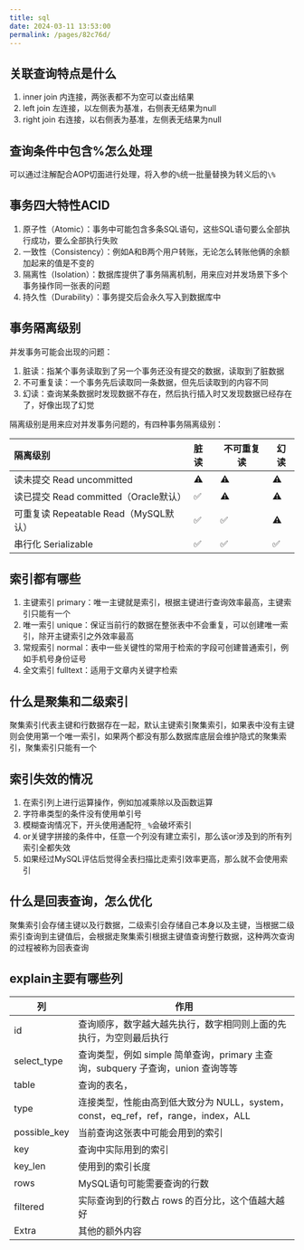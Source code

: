 ```yaml
---
title: sql
date: 2024-03-11 13:53:00
permalink: /pages/82c76d/
---
```

##  关联查询特点是什么

1. inner join 内连接，两张表都不为空可以查出结果
2. left join 左连接，以左侧表为基准，右侧表无结果为null
3. right join 右连接，以右侧表为基准，左侧表无结果为null



## 查询条件中包含%怎么处理

可以通过注解配合AOP切面进行处理，将入参的`%`统一批量替换为转义后的`\%`



## 事务四大特性ACID

1. 原子性（Atomic）：事务中可能包含多条SQL语句，这些SQL语句要么全部执行成功，要么全部执行失败
2. 一致性（Consistency）：例如A和B两个用户转账，无论怎么转账他俩的余额加起来的值是不变的
3. 隔离性（Isolation）：数据库提供了事务隔离机制，用来应对并发场景下多个事务操作同一张表的问题
4. 持久性（Durability）：事务提交后会永久写入到数据库中



## 事务隔离级别

并发事务可能会出现的问题：

1. 脏读：指某个事务读取到了另一个事务还没有提交的数据，读取到了脏数据
2. 不可重复读：一个事务先后读取同一条数据，但先后读取到的内容不同
3. 幻读：查询某条数据时发现数据不存在，然后执行插入时又发现数据已经存在了，好像出现了幻觉

隔离级别是用来应对并发事务问题的，有四种事务隔离级别：

| 隔离级别                              | 脏读 | 不可重复读 | 幻读 |
| :------------------------------------ | :--- | ---------- | ---- |
| 读未提交 Read uncommitted             | ⚠️    | ⚠️          | ⚠️    |
| 读已提交 Read committed（Oracle默认） | ✅    | ⚠️          | ⚠️    |
| 可重复读 Repeatable Read（MySQL默认） | ✅    | ✅          | ⚠️    |
| 串行化 Serializable                   | ✅    | ✅          | ✅    |



## 索引都有哪些

1. 主键索引 primary：唯一主键就是索引，根据主键进行查询效率最高，主键索引只能有一个
2. 唯一索引 unique：保证当前行的数据在整张表中不会重复，可以创建唯一索引，除开主键索引之外效率最高
3. 常规索引 normal：表中一些关键性的常用于检索的字段可创建普通索引，例如手机号身份证号
4. 全文索引 fulltext：适用于文章内关键字检索



## 什么是聚集和二级索引

聚集索引代表主键和行数据存在一起，默认主键索引聚集索引，如果表中没有主键则会使用第一个唯一索引，如果两个都没有那么数据库底层会维护隐式的聚集索引，聚集索引只能有一个



## 索引失效的情况

1. 在索引列上进行运算操作，例如加减乘除以及函数运算
2. 字符串类型的条件没有使用单引号
3. 模糊查询情况下，开头使用通配符`_` `%`会破坏索引
4. or关键字拼接的条件中，任意一个列没有建立索引，那么该or涉及到的所有列索引全都失效
5. 如果经过MySQL评估后觉得全表扫描比走索引效率更高，那么就不会使用索引



## 什么是回表查询，怎么优化

聚集索引会存储主键以及行数据，二级索引会存储自己本身以及主键，当根据二级索引查询到主键值后，会根据走聚集索引根据主键值查询整行数据，这种两次查询的过程被称为回表查询



## explain主要有哪些列

| 列           | 作用                                                         |
| ------------ | ------------------------------------------------------------ |
| id           | 查询顺序，数字越大越先执行，数字相同则上面的先执行，为空则最后执行 |
| select_type  | 查询类型，例如 simple 简单查询，primary 主查询，subquery 子查询，union 查询等等 |
| table        | 查询的表名，                                                 |
| type         | 连接类型，性能由高到低大致分为 NULL，system，const，eq_ref，ref，range，index，ALL |
| possible_key | 当前查询这张表中可能会用到的索引                             |
| key          | 查询中实际用到的索引                                         |
| key_len      | 使用到的索引长度                                             |
| rows         | MySQL语句可能需要查询的行数                                  |
| filtered     | 实际查询到的行数占 rows 的百分比，这个值越大越好             |
| Extra        | 其他的额外内容                                               |

